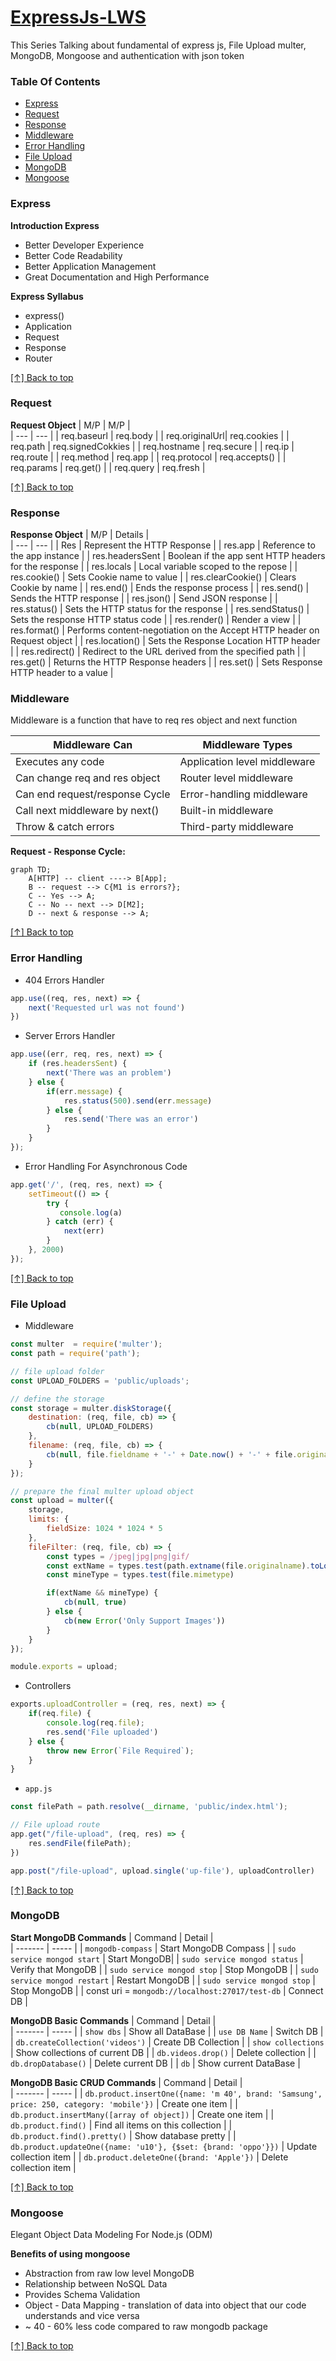 # [ExpressJs-LWS](https://www.youtube.com/playlist?list=PLHiZ4m8vCp9PHnOIT7gd30PCBoYCpGoQM)

This Series Talking about fundamental of express js, File Upload multer, MongoDB, Mongoose and authentication with json token

### <a id="table-of-contents">Table Of Contents</a>
- <a href="#1"> Express </a>
- <a href="#2"> Request </a>
- <a href="#3"> Response </a>
- <a href="#4"> Middleware </a>
- <a href="#5"> Error Handling </a>
- <a href="#6"> File Upload </a> 
- <a href="#7"> MongoDB </a>
- <a href="#8"> Mongoose </a>


<h3 id="1"> Express </h3>

__Introduction Express__ 
- Better Developer Experience
- Better Code Readability
- Better Application Management
- Great Documentation and High Performance

__Express Syllabus__ 
- express()
- Application
- Request
- Response
- Router

<a href="#table-of-contents">[↑] Back to top</a>

<h3 id="2"> Request </h3>

__Request Object__ 
| M/P | M/P |   
| --- | --- |
| req.baseurl    | req.body |
| req.originalUrl| req.cookies |
| req.path       | req.signedCokkies |
| req.hostname   | req.secure |
| req.ip         | req.route |
| req.method     | req.app |
| req.protocol   | req.accepts() |
| req.params     | req.get() |
| req.query      | req.fresh |

<a href="#table-of-contents">[↑] Back to top</a>

<h3 id="3"> Response </h3>

__Response Object__ 
| M/P | Details |   
| --- | --- |
| Res | Represent the HTTP Response |
| res.app           | Reference to the app instance |
| res.headersSent   | Boolean if the app sent HTTP headers for the response |
| res.locals        | Local variable scoped to the repose |
| res.cookie()      | Sets Cookie name to value |
| res.clearCookie() | Clears Cookie by name |
| res.end()         | Ends the response process |
| res.send()        | Sends the HTTP response |
| res.json()        | Send JSON response  |
| res.status()      | Sets the HTTP status for the response |
| res.sendStatus()  | Sets the response HTTP status code |
| res.render()      | Render a view |
| res.format()      | Performs content-negotiation on the Accept HTTP header on Request object |
| res.location()    | Sets the Response Location HTTP header |
| res.redirect()    | Redirect to the URL derived from the specified path |
| res.get()         | Returns the HTTP Response headers |
| res.set()         | Sets Response HTTP header to a value |

<h3 id="4"> Middleware </h3>

<p>Middleware is a function that have to req res object and next function</p>

| Middleware Can | Middleware Types |   
| --- | --- |
| Executes any code              | Application level middleware |
| Can change req and res object | Router level middleware |
| Can end request/response Cycle | Error-handling middleware |
| Call next middleware by next() | Built-in middleware |
| Throw & catch errors           | Third-party middleware |

__Request - Response Cycle:__ 

```mermaid
graph TD;
    A[HTTP] -- client ----> B[App];
    B -- request --> C{M1 is errors?};
    C -- Yes --> A;
    C -- No -- next --> D[M2];
    D -- next & response --> A;
```

<a href="#table-of-contents">[↑] Back to top</a>

<h3 id="5"> Error Handling </h3>

- 404 Errors Handler
```js
app.use((req, res, next) => {
    next('Requested url was not found')
})
```

- Server Errors Handler
```js
app.use((err, req, res, next) => {
    if (res.headersSent) {
        next('There was an problem')
    } else {
        if(err.message) {
            res.status(500).send(err.message)
        } else {
            res.send('There was an error')
        }
    }
});
```

- Error Handling For Asynchronous Code

```js
app.get('/', (req, res, next) => {
    setTimeout(() => {
        try {
           console.log(a)
        } catch (err) {
            next(err)
        }
    }, 2000)
});
```

<a href="#table-of-contents">[↑] Back to top</a>


<h3 id="6"> File Upload </h3>

- Middleware
```js
const multer  = require('multer');
const path = require('path');

// file upload folder
const UPLOAD_FOLDERS = 'public/uploads';

// define the storage
const storage = multer.diskStorage({
    destination: (req, file, cb) => {
        cb(null, UPLOAD_FOLDERS)
    },
    filename: (req, file, cb) => {
        cb(null, file.fieldname + '-' + Date.now() + '-' + file.originalname)
    }
});

// prepare the final multer upload object
const upload = multer({
    storage,
    limits: {
        fieldSize: 1024 * 1024 * 5
    },
    fileFilter: (req, file, cb) => {
        const types = /jpeg|jpg|png|gif/
        const extName = types.test(path.extname(file.originalname).toLowerCase())
        const mineType = types.test(file.mimetype)

        if(extName && mineType) {
            cb(null, true)
        } else {
            cb(new Error('Only Support Images'))
        }
    }
});

module.exports = upload;
```

- Controllers
```js
exports.uploadController = (req, res, next) => {
    if(req.file) {
        console.log(req.file);
        res.send('File uploaded')
    } else {
        throw new Error(`File Required`);
    }
}
```

- `app.js`
```js
const filePath = path.resolve(__dirname, 'public/index.html');

// File upload route
app.get("/file-upload", (req, res) => {
    res.sendFile(filePath);
})

app.post("/file-upload", upload.single('up-file'), uploadController)
```

<a href="#table-of-contents">[↑] Back to top</a>

<h3 id="7">MongoDB</h3>

__Start MongoDB Commands__
| Command | Detail |   
| ------- | ----- |
| `mongodb-compass` | Start MongoDB Compass |
| `sudo service mongod start` |  Start MongoDB|
| `sudo service mongod status` | Verify that MongoDB |
| `sudo service mongod stop` | Stop MongoDB |
| `sudo service mongod restart` | Restart MongoDB |
| `sudo service mongod stop` | Stop MongoDB |
| const uri = `mongodb://localhost:27017/test-db` | Connect DB |

__MongoDB Basic Commands__
| Command | Detail |   
| ------- | ----- |
| `show dbs` | Show all DataBase |
| `use DB Name` | Switch DB |
| `db.createCollection('videos')` | Create DB Collection |
| `show collections`  | Show collections of current DB |
| `db.videos.drop()` | Delete collection |
| `db.dropDatabase()` | Delete current DB |
| `db` | Show current DataBase |

__MongoDB Basic CRUD Commands__
| Command | Detail |   
| ------- | ----- |
| `db.product.insertOne({name: 'm 40', brand: 'Samsung', price: 250, category: 'mobile'})` | Create one item |
| `db.product.insertMany([array of object])` | Create one item |
| `db.product.find()` | Find all items on this collection |
| `db.product.find().pretty()` | Show database pretty |
| `db.product.updateOne({name: 'u10'}, {$set: {brand: 'oppo'}})` | Update collection item |
| `db.product.deleteOne({brand: 'Apple'})` | Delete collection item |

<a href="#table-of-contents">[↑] Back to top</a>

<h3 id="8"> Mongoose </h3>
Elegant Object Data Modeling For Node.js (ODM)

__Benefits of using mongoose__
- Abstraction from raw low level MongoDB
- Relationship between NoSQL Data
- Provides Schema Validation
- Object - Data Mapping - translation of data into object that our code understands and vice versa
- ~ 40 - 60% less code compared to raw mongodb package 

<a href="#table-of-contents">[↑] Back to top</a>







